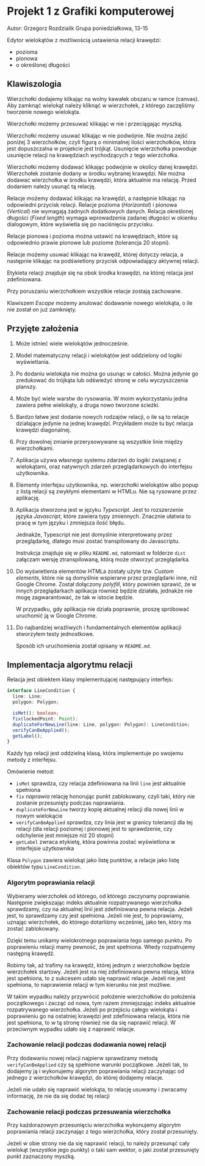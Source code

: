 # Projekt 1 z Grafiki komputerowej

Autor: Grzegorz Rozdzialik
Grupa poniedziałkowa, 13-15

Edytor wielokątów z możliwością ustawienia relacji krawędzi:
* pozioma
* pionowa
* o określonej długości


## Klawiszologia

Wierzchołki dodajemy klikając na wolny kawałek obszaru w ramce (canvas).
Aby zamknąć wielokąt należy kliknąć w wierzchołek, z którego zaczęliśmy tworzenie nowego wielokąta.

Wierzchołki możemy przesuwać klikając w nie i przeciągając myszką.

Wierzchołki możemy usuwać klikając w nie podwójnie. Nie można zejść poniżej 3 wierzchołków, czyli
figurą o minimalnej ilości wierzchołków, która jest dopuszczalna w projekcie jest trójkąt.
Usunięcie wierzchołka powoduje usunięcie relacji na krawędziach wychodzących z tego wierzchołka.

Wierzchołki możemy dodawać klikając podwójnie w okolicy danej krawędzi. Wierzchołek zostanie dodany
w środku wybranej krawędzi. Nie można dodawać wierzchołka w środku krawędzi, która aktualnie ma
relację. Przed dodaniem należy usunąć tą relację.

Relacje możemy dodawać klikając na krawędzi, a następnie klikając na odpowiedni przycisk relacji.
Relacje pozioma (_Horizontal_) i pionowa (_Vertical_) nie wymagają żadnych dodatkowych danych.
Relacja określonej długości (_Fixed length_) wymaga wprowadzenia zadanej długości w okienku
dialogowym, które wyświetla się po naciśnięciu przycisku.

Relacje pionowa i pozioma można ustawić na krawędziach, które są odpowiednio prawie pionowe lub poziome
(tolerancja 20 stopni).

Relacje możemy usuwać klikając na krawędź, której dotyczy relacja, a następnie klikając na podświetlony
przycisk odpowiadający aktywnej relacji.

Etykieta relacji znajduje się na obok środka krawędzi, na której relacja jest zdefiniowana.

Przy poruszaniu wierzchołkiem wszystkie relacje zostają zachowane.

Klawiszem _Escape_ możemy anulować dodawanie nowego wielokąta, o ile nie został on już zamknięty.


## Przyjęte założenia

1. Może istnieć wiele wielokątów jednocześnie.
2. Model matematyczny relacji i wielokątów jest oddzielony od logiki wyświetlania.
3. Po dodaniu wielokąta nie można go usunąc w całości. Można jedynie go zredukować do trójkąta
    lub odświeżyć stronę w celu wyczyszczenia planszy.
4. Może być wiele warstw do rysowania. W moim wykorzystaniu jedna zawiera pełne wielokąty, a druga
    nowo tworzone ścieżki.
5. Bardzo łatwe jest dodanie nowych rodzajów relacji, o ile są to relacje działające jedynie na
    jednej krawędzi. Przykładem może tu być relacja krawędzi diagonalnej.
6. Przy dowolnej zmianie przerysowywane są wszystkie linie między wierzchołkami.
7. Aplikacja używa własnego systemu zdarzeń do logiki związanej z wielokątami,
    oraz natywnych zdarzeń przeglądarkowych do interfejsu użytkownika.
8. Elementy interfejsu użytkownika, np. wierzchołki wielokątów albo popup z listą relacji
    są zwykłymi elementami w HTMLu. Nie są rysowane przez aplikację.
9. Aplikacja stworzona jest w języku _Typescript_. Jest to rozszerzenie języka _Javascript_, które
    zawiera typy zmiennych. Znacznie ułatwia to pracę w tym języku i zmniejsza ilość błędu.

    Jednakże, Typescript nie jest domyślnie interpretowany przez przeglądarkę, dlatego musi zostać
    transpilowany do Javascriptu.

    Instrukcja znajduje się w pliku `README.md`, natomiast w folderze
    `dist` załączam wersję ztranspilowaną, którą może otworzyć przeglądarka.

10. Do wyświetlenia elementów HTMLa zostały użyte tzw. _Custom elements_, które nie są domyślnie
    wspierane przez przeglądarki inne, niż Google Chrome. Został dołączony _polyfill_, który
    powinien sprawić, że w innych przeglądarkach aplikacja również będzie działała,
    jednakże nie mogę zagwarantować, że tak w istocie będzie.

    W przypadku, gdy aplikacja nie działa poprawnie, proszę spróbować uruchomić ją w Google Chrome.

11. Do najbardziej wrażliwych i fundamentalnych elementów aplikacji stworzyłem testy jednostkowe.

    Sposób ich uruchomienia został opisany w `README.md`.


## Implementacja algorytmu relacji

Relacja jest obiektem klasy implementującej następujący interfejs:
``` typescript
interface LineCondition {
  line: Line;
  polygon: Polygon;

  isMet(): boolean;
  fix(lockedPoint: Point);
  duplicateForNewLine(line: Line, polygon: Polygon): LineCondition;
  verifyCanBeApplied();
  getLabel();
}
```

Każdy typ relacji jest oddzielną klasą, która implementuje po swojemu metody z interfejsu.

Omówienie metod:
* `isMet` sprawdza, czy relacja zdefiniowana na linii `line` jest aktualnie spełniona
* `fix` _naprawia_ relację honorując punkt zablokowany, czyli taki, który nie zostanie przesunięty
  podczas naprawiania.
* `duplicateForNewLine` tworzy kopię aktualnej relacji dla nowej linii w nowym wielokącie
* `verifyCanBeApplied` sprawdza, czy linia jest w granicy tolerancji dla tej relacji (dla relacji
  poziomej i pionowej jest to sprawdzenie, czy odchylenie jest mniejsze niż 20 stopni)
* `getLabel` zwraca etykietę, która powinna zostać wyświetlona w interfejsie użytkownika

Klasa `Polygon` zawiera wielokąt jako listę punktów, a relacje jako listę obiektów typu `LineCondition`.


### Algorytm poprawiania relacji

Wybieramy wierzchołek od którego, od którego zaczynamy poprawianie. Następnie zwiększając
indeks aktualnie rozpatrywanego wierzchołka sprawdzamy, czy na aktualnej linii jest zdefiniowana
pewna relacja. Jeżeli jest, to sprawdzamy czy jest spełniona. Jeżeli nie jest, to poprawiamy,
uznając wierzchołek, do którego dotarliśmy wcześniej, jako ten, który ma zostać zablokowany.

Dzięki temu unikamy wielokrotnego poprawiania tego samego punktu.
Po poprawieniu relacji mamy pewność, że jest spełniona. Wtedy rozpatrujemy następną krawędź.

Robimy tak, aż trafimy na krawędź, której jednym z wierzchołków będzie wierzchołek startowy.
Jeżeli jest na niej zdefiniowana pewna relacja, która jest spełniona, to z sukcesem
udało się naprawić relacje. Jeżeli nie jest spełniona, to naprawienie relacji w tym kierunku
nie jest możliwe.

W takim wypadku należy przywrócić położenie wierzchołków do położenia początkowego i zacząć
od nowa, tym razem zmniejszając indeks aktualnie rozpatrywanego wierzchołka. Jeżeli po przejściu
całego wielokąta i poprawieniu go na ostatniej krawędzi jest zdefiniowana relacja, która nie jest
spełniona, to w tą stronę również nie da się naprawić relacji. W przeciwnym wypadku udało się z
naprawić relacje.


### Zachowanie relacji podczas dodawania nowej relacji

Przy dodawaniu nowej relacji najpierw sprawdzamy metodą `verifyCanBeApplied` czy są spełnione
warunki początkowe. Jeżeli tak, to dodajemy ją i wykonujemy algorytm poprawiania relacji
zaczynając od jednego z wierzchołków krawędzi, do której dodajemy relacje.

Jeżeli nie udało się naprawić wielokąta, to relację usuwamy i zwracamy informację, że nie da się
dodać tej relacji

### Zachowanie relacji podczas przesuwania wierzchołka

Przy każdorazowym przesunięciu wierzchołka wykonujemy algorytm poprawiania relacji zaczynając
z tego wierzchołka, który został przesunięty.

Jeżeli w obie strony nie da się naprawić relacji, to należy przesunąć cały wielokąt (wszystkie jego
punkty) o taki sam wektor, o jaki został przesunięty punkt zaznaczony myszką.
